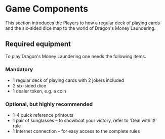 # Game Components

This section introduces the Players to how a regular deck of playing cards and the six-sided dice map to the world of Dragon's Money Laundering.

## Required equipment

To play Dragon's Money Laundering one needs the following items.

### Mandatory

* 1 regular deck of playing cards with 2 jokers included
* 2 six-sided dice
* 1 dealer token, e.g. a coin

### Optional, but highly recommended

* 1-4 quick reference printouts
* 1 pair of sunglasses – to showboat your victory, refer to 'Deal with it!' rule
* 1 Internet connection – for easy access to the complete rules
